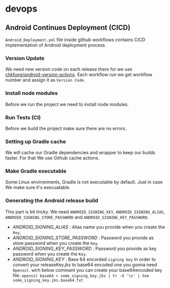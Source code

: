 # devops

## Android Continues Deployment (CICD)

  `Android_Deployment.yml` file inside github workflows contains CICD implementation of Android deployment process.

### Version Update

  We need new version code on each release there for we use [chkfung/android-version-actions](https://github.com/chkfung/android-version-actions). Each workflow run we get workflow number and assign it as `Version Code`.

### Install node modules

 Before we run the project we need to install node modules.

### Run Tests (CI)

  Before we build the project make sure there are no errors. 
  
### Setting up Gradle cache

  We will cache our Gradle dependencies and wrapper to keep our builds faster. For that We use Github cache actions.
  
### Make Gradle executable

  Some Linux environments, Gradle is not executable by default. Just in case We make sure it's execuatable.
  
### Generating the Android release build

  This part is bit tricky. We need `ANDROID_SIGNING_KEY`, `ANDROID_SIGNING_ALIAS`, `ANDROID_SIGNING_STORE_PASSWORD` and `ANDROID_SIGNING_KEY_PASSWORD`.

  - _ANDROID_SIGNING_ALIAS_ : Alias name you provide when you create the `Key`.
  - _ANDROID_SIGNING_STORE_PASSWORD_ : Password you provide as store password when you create the `Key`.
  - _ANDROID_SIGNING_KEY_PASSWORD_ : Password you provide as key password when you create the `Key`.
  - _ANDROID_SIGNING_KEY_ : Base 64 encorded `signing key` In order to convert your releaseKey.jks to base64 encoded one you gonna need `Openssl`.
    wirh below commant you can create your base64encoded key file.
   ```openssl base64 < some_signing_key.jks | tr -d '\n' | tee some_signing_key.jks.base64.txt```
